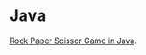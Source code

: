 # Java

[Rock Paper Scissor Game in Java](https://github.com/purnima999/Java/blob/main/Rock_Paper_Scissor.java).
